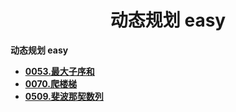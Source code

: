<h1 align="center">动态规划 easy</h1>


**动态规划 easy**

- <font style="font-weight:bold; color:#4169E1;text-decoration:underline;" target="_blank">[0053.最大子序和](doc/leedcode题解/动态规划/easy/0053.最大子序和.md)</font>  
- <font style="font-weight:bold; color:#4169E1;text-decoration:underline;" target="_blank">[0070.爬楼梯](doc/leedcode题解/动态规划/easy/0070.爬楼梯.md)</font>  
- <font style="font-weight:bold; color:#4169E1;text-decoration:underline;" target="_blank">[0509.斐波那契数列](doc/leedcode题解/动态规划/easy/0509.斐波那契数列.md)</font>  



